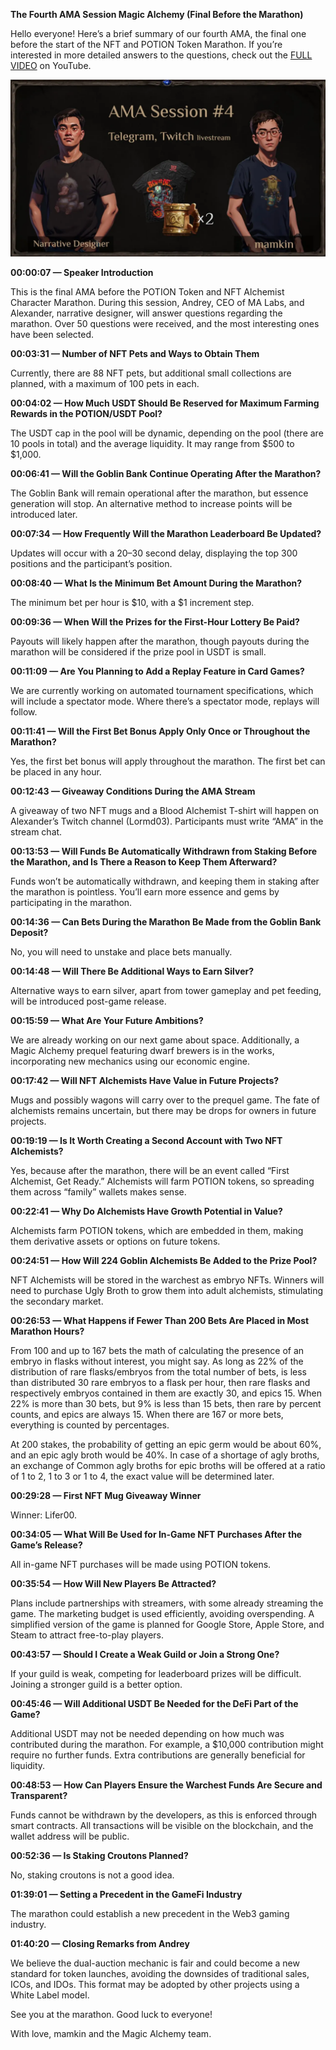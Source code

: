 **The Fourth AMA Session Magic Alchemy (Final Before the Marathon)**

Hello everyone! Here’s a brief summary of our fourth AMA, the final one before the start of the NFT and POTION Token Marathon. If you’re interested in more detailed answers to the questions, check out the [FULL VIDEO](https://youtu.be/H807vMfoYJc?si=-f2Zdd5084LgoxNK) on YouTube.


![](images/img-1.2x.jpeg)

**00:00:07 — Speaker Introduction**

This is the final AMA before the POTION Token and NFT Alchemist Character Marathon. During this session, Andrey, CEO of MA Labs, and Alexander, narrative designer, will answer questions regarding the marathon. Over 50 questions were received, and the most interesting ones have been selected.

**00:03:31 — Number of NFT Pets and Ways to Obtain Them**

Currently, there are 88 NFT pets, but additional small collections are planned, with a maximum of 100 pets in each.

**00:04:02 — How Much USDT Should Be Reserved for Maximum Farming Rewards in the POTION/USDT Pool?**

The USDT cap in the pool will be dynamic, depending on the pool (there are 10 pools in total) and the average liquidity. It may range from $500 to $1,000.

**00:06:41 — Will the Goblin Bank Continue Operating After the Marathon?**

The Goblin Bank will remain operational after the marathon, but essence generation will stop. An alternative method to increase points will be introduced later.

**00:07:34 — How Frequently Will the Marathon Leaderboard Be Updated?**

Updates will occur with a 20–30 second delay, displaying the top 300 positions and the participant’s position.

**00:08:40 — What Is the Minimum Bet Amount During the Marathon?**

The minimum bet per hour is $10, with a $1 increment step.

**00:09:36 — When Will the Prizes for the First-Hour Lottery Be Paid?**

Payouts will likely happen after the marathon, though payouts during the marathon will be considered if the prize pool in USDT is small.

**00:11:09 — Are You Planning to Add a Replay Feature in Card Games?**

We are currently working on automated tournament specifications, which will include a spectator mode. Where there’s a spectator mode, replays will follow.

**00:11:41 — Will the First Bet Bonus Apply Only Once or Throughout the Marathon?**

Yes, the first bet bonus will apply throughout the marathon. The first bet can be placed in any hour.

**00:12:43 — Giveaway Conditions During the AMA Stream**

A giveaway of two NFT mugs and a Blood Alchemist T-shirt will happen on Alexander’s Twitch channel (Lormd03). Participants must write “AMA” in the stream chat.

**00:13:53 — Will Funds Be Automatically Withdrawn from Staking Before the Marathon, and Is There a Reason to Keep Them Afterward?**

Funds won’t be automatically withdrawn, and keeping them in staking after the marathon is pointless. You’ll earn more essence and gems by participating in the marathon.

**00:14:36 — Can Bets During the Marathon Be Made from the Goblin Bank Deposit?**

No, you will need to unstake and place bets manually.

**00:14:48 — Will There Be Additional Ways to Earn Silver?**

Alternative ways to earn silver, apart from tower gameplay and pet feeding, will be introduced post-game release.

**00:15:59 — What Are Your Future Ambitions?**

We are already working on our next game about space. Additionally, a Magic Alchemy prequel featuring dwarf brewers is in the works, incorporating new mechanics using our economic engine.

**00:17:42 — Will NFT Alchemists Have Value in Future Projects?**

Mugs and possibly wagons will carry over to the prequel game. The fate of alchemists remains uncertain, but there may be drops for owners in future projects.

**00:19:19 — Is It Worth Creating a Second Account with Two NFT Alchemists?**

Yes, because after the marathon, there will be an event called “First Alchemist, Get Ready.” Alchemists will farm POTION tokens, so spreading them across “family” wallets makes sense.

**00:22:41 — Why Do Alchemists Have Growth Potential in Value?**

Alchemists farm POTION tokens, which are embedded in them, making them derivative assets or options on future tokens.

**00:24:51 — How Will 224 Goblin Alchemists Be Added to the Prize Pool?**

NFT Alchemists will be stored in the warchest as embryo NFTs. Winners will need to purchase Ugly Broth to grow them into adult alchemists, stimulating the secondary market.

**00:26:53 — What Happens if Fewer Than 200 Bets Are Placed in Most Marathon Hours?**

From 100 and up to 167 bets the math of calculating the presence of an embryo in flasks without interest, you might say. As long as 22% of the distribution of rare flasks/embryos from the total number of bets, is less than distributed 30 rare embryos to a flask per hour, then rare flasks and respectively embryos contained in them are exactly 30, and epics 15. When 22% is more than 30 bets, but 9% is less than 15 bets, then rare by percent counts, and epics are always 15. When there are 167 or more bets, everything is counted by percentages.

At 200 stakes, the probability of getting an epic germ would be about 60%, and an epic agly broth would be 40%. In case of a shortage of agly broths, an exchange of Common agly broths for epic broths will be offered at a ratio of 1 to 2, 1 to 3 or 1 to 4, the exact value will be determined later.

**00:29:28 — First NFT Mug Giveaway Winner**

Winner: Lifer00.

**00:34:05 — What Will Be Used for In-Game NFT Purchases After the Game’s Release?**

All in-game NFT purchases will be made using POTION tokens.

**00:35:54 — How Will New Players Be Attracted?**

Plans include partnerships with streamers, with some already streaming the game. The marketing budget is used efficiently, avoiding overspending. A simplified version of the game is planned for Google Store, Apple Store, and Steam to attract free-to-play players.

**00:43:57 — Should I Create a Weak Guild or Join a Strong One?**

If your guild is weak, competing for leaderboard prizes will be difficult. Joining a stronger guild is a better option.

**00:45:46 — Will Additional USDT Be Needed for the DeFi Part of the Game?**

Additional USDT may not be needed depending on how much was contributed during the marathon. For example, a $10,000 contribution might require no further funds. Extra contributions are generally beneficial for liquidity.

**00:48:53 — How Can Players Ensure the Warchest Funds Are Secure and Transparent?**

Funds cannot be withdrawn by the developers, as this is enforced through smart contracts. All transactions will be visible on the blockchain, and the wallet address will be public.

**00:52:36 — Is Staking Croutons Planned?**

No, staking croutons is not a good idea.

**01:39:01 — Setting a Precedent in the GameFi Industry**

The marathon could establish a new precedent in the Web3 gaming industry.

**01:40:20 — Closing Remarks from Andrey**

We believe the dual-auction mechanic is fair and could become a new standard for token launches, avoiding the downsides of traditional sales, ICOs, and IDOs. This format may be adopted by other projects using a White Label model.

See you at the marathon. Good luck to everyone!

With love, mamkin and the Magic Alchemy team.
